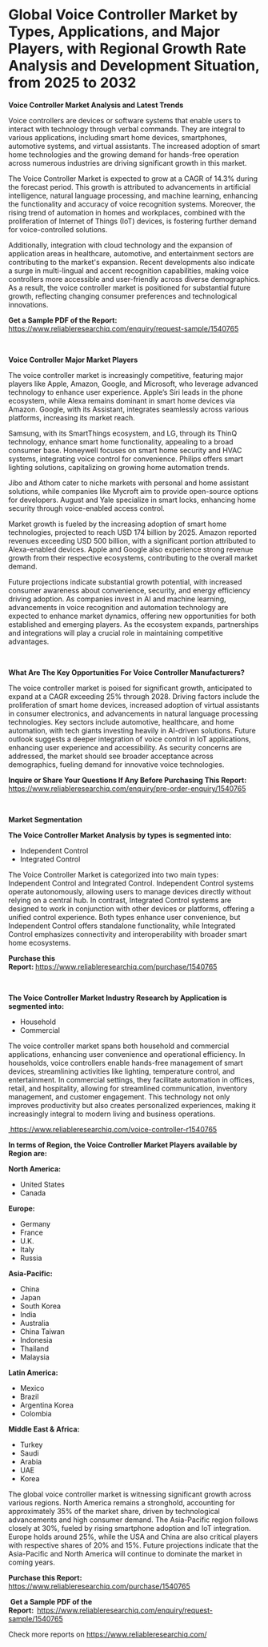 <p><h1>Global Voice Controller Market by Types, Applications, and Major Players, with Regional Growth Rate Analysis and Development Situation, from 2025 to 2032</h1></p><p><strong>Voice Controller Market Analysis and Latest Trends</strong></p>
<p><p>Voice controllers are devices or software systems that enable users to interact with technology through verbal commands. They are integral to various applications, including smart home devices, smartphones, automotive systems, and virtual assistants. The increased adoption of smart home technologies and the growing demand for hands-free operation across numerous industries are driving significant growth in this market.</p><p>The Voice Controller Market is expected to grow at a CAGR of 14.3% during the forecast period. This growth is attributed to advancements in artificial intelligence, natural language processing, and machine learning, enhancing the functionality and accuracy of voice recognition systems. Moreover, the rising trend of automation in homes and workplaces, combined with the proliferation of Internet of Things (IoT) devices, is fostering further demand for voice-controlled solutions. </p><p>Additionally, integration with cloud technology and the expansion of application areas in healthcare, automotive, and entertainment sectors are contributing to the market's expansion. Recent developments also indicate a surge in multi-lingual and accent recognition capabilities, making voice controllers more accessible and user-friendly across diverse demographics. As a result, the voice controller market is positioned for substantial future growth, reflecting changing consumer preferences and technological innovations.</p></p>
<p><strong>Get a Sample PDF of the Report:&nbsp;</strong> <a href="https://www.reliableresearchiq.com/enquiry/request-sample/1540765?utm_campaign=2574&utm_medium=2&utm_source=Github&utm_content=ia&utm_term=20022025&utm_id=voice-controller">https://www.reliableresearchiq.com/enquiry/request-sample/1540765</a></p>
<p>&nbsp;</p>
<p><strong>Voice Controller Major Market Players</strong></p>
<p><p>The voice controller market is increasingly competitive, featuring major players like Apple, Amazon, Google, and Microsoft, who leverage advanced technology to enhance user experience. Apple’s Siri leads in the phone ecosystem, while Alexa remains dominant in smart home devices via Amazon. Google, with its Assistant, integrates seamlessly across various platforms, increasing its market reach.</p><p>Samsung, with its SmartThings ecosystem, and LG, through its ThinQ technology, enhance smart home functionality, appealing to a broad consumer base. Honeywell focuses on smart home security and HVAC systems, integrating voice control for convenience. Philips offers smart lighting solutions, capitalizing on growing home automation trends.</p><p>Jibo and Athom cater to niche markets with personal and home assistant solutions, while companies like Mycroft aim to provide open-source options for developers. August and Yale specialize in smart locks, enhancing home security through voice-enabled access control.</p><p>Market growth is fueled by the increasing adoption of smart home technologies, projected to reach USD 174 billion by 2025. Amazon reported revenues exceeding USD 500 billion, with a significant portion attributed to Alexa-enabled devices. Apple and Google also experience strong revenue growth from their respective ecosystems, contributing to the overall market demand.</p><p>Future projections indicate substantial growth potential, with increased consumer awareness about convenience, security, and energy efficiency driving adoption. As companies invest in AI and machine learning, advancements in voice recognition and automation technology are expected to enhance market dynamics, offering new opportunities for both established and emerging players. As the ecosystem expands, partnerships and integrations will play a crucial role in maintaining competitive advantages.</p></p>
<p>&nbsp;</p>
<p><strong>What Are The Key Opportunities For Voice Controller Manufacturers?</strong></p>
<p><p>The voice controller market is poised for significant growth, anticipated to expand at a CAGR exceeding 25% through 2028. Driving factors include the proliferation of smart home devices, increased adoption of virtual assistants in consumer electronics, and advancements in natural language processing technologies. Key sectors include automotive, healthcare, and home automation, with tech giants investing heavily in AI-driven solutions. Future outlook suggests a deeper integration of voice control in IoT applications, enhancing user experience and accessibility. As security concerns are addressed, the market should see broader acceptance across demographics, fueling demand for innovative voice technologies.</p></p>
<p><strong>Inquire or Share Your Questions If Any Before Purchasing This Report:</strong> <a href="https://www.reliableresearchiq.com/enquiry/pre-order-enquiry/1540765?utm_campaign=2574&utm_medium=2&utm_source=Github&utm_content=ia&utm_term=20022025&utm_id=voice-controller">https://www.reliableresearchiq.com/enquiry/pre-order-enquiry/1540765</a></p>
<p>&nbsp;</p>
<p><strong>Market Segmentation</strong></p>
<p><strong>The Voice Controller Market Analysis by types is segmented into:</strong></p>
<p><ul><li>Independent Control</li><li>Integrated Control</li></ul></p>
<p><p>The Voice Controller Market is categorized into two main types: Independent Control and Integrated Control. Independent Control systems operate autonomously, allowing users to manage devices directly without relying on a central hub. In contrast, Integrated Control systems are designed to work in conjunction with other devices or platforms, offering a unified control experience. Both types enhance user convenience, but Independent Control offers standalone functionality, while Integrated Control emphasizes connectivity and interoperability with broader smart home ecosystems.</p></p>
<p><strong>Purchase this Report:&nbsp;</strong><a href="https://www.reliableresearchiq.com/purchase/1540765?utm_campaign=2574&utm_medium=2&utm_source=Github&utm_content=ia&utm_term=20022025&utm_id=voice-controller">https://www.reliableresearchiq.com/purchase/1540765</a></p>
<p>&nbsp;</p>
<p><strong>The Voice Controller Market Industry Research by Application is segmented into:</strong></p>
<p><ul><li>Household</li><li>Commercial</li></ul></p>
<p><p>The voice controller market spans both household and commercial applications, enhancing user convenience and operational efficiency. In households, voice controllers enable hands-free management of smart devices, streamlining activities like lighting, temperature control, and entertainment. In commercial settings, they facilitate automation in offices, retail, and hospitality, allowing for streamlined communication, inventory management, and customer engagement. This technology not only improves productivity but also creates personalized experiences, making it increasingly integral to modern living and business operations.</p></p>
<p><a href="https://www.reliableresearchiq.com/voice-controller-r1540765?utm_campaign=2574&utm_medium=2&utm_source=Github&utm_content=ia&utm_term=20022025&utm_id=voice-controller">&nbsp;https://www.reliableresearchiq.com/voice-controller-r1540765</a></p>
<p><strong>In terms of Region, the Voice Controller Market Players available by Region are:</strong></p>
<p>
    <p> <strong> North America: </strong>
        <ul>
            <li>United States</li>
            <li>Canada</li>
        </ul>
        </p> 
    <p> <strong> Europe: </strong>
        <ul>
            <li>Germany</li>
            <li>France</li>
            <li>U.K.</li>
            <li>Italy</li>
            <li>Russia</li>
        </ul>
        </p> 
    <p> <strong> Asia-Pacific: </strong>
        <ul>
            <li>China</li>
            <li>Japan</li>
            <li>South Korea</li>
            <li>India</li>
            <li>Australia</li>
            <li>China Taiwan</li>
            <li>Indonesia</li>
            <li>Thailand</li>
            <li>Malaysia</li>
        </ul>
        </p> 
    <p> <strong> Latin America: </strong>
        <ul>
            <li>Mexico</li>
            <li>Brazil</li>
            <li>Argentina Korea</li>
            <li>Colombia</li>
        </ul>
        </p> 
    <p> <strong> Middle East & Africa: </strong>
        <ul>
            <li>Turkey</li>
            <li>Saudi</li>
            <li>Arabia</li>
            <li>UAE</li>
            <li>Korea</li>
        </ul>
    </p>
    </p>
<p><p>The global voice controller market is witnessing significant growth across various regions. North America remains a stronghold, accounting for approximately 35% of the market share, driven by technological advancements and high consumer demand. The Asia-Pacific region follows closely at 30%, fueled by rising smartphone adoption and IoT integration. Europe holds around 25%, while the USA and China are also critical players with respective shares of 20% and 15%. Future projections indicate that the Asia-Pacific and North America will continue to dominate the market in coming years.</p></p>
<p><strong>Purchase this Report: </strong><a href="https://www.reliableresearchiq.com/purchase/1540765?utm_campaign=2574&utm_medium=2&utm_source=Github&utm_content=ia&utm_term=20022025&utm_id=voice-controller">https://www.reliableresearchiq.com/purchase/1540765</a></p>
<p>&nbsp;<strong>Get a Sample PDF of the Report:&nbsp;&nbsp;</strong><a href="https://www.reliableresearchiq.com/enquiry/request-sample/1540765?utm_campaign=2574&utm_medium=2&utm_source=Github&utm_content=ia&utm_term=20022025&utm_id=voice-controller">https://www.reliableresearchiq.com/enquiry/request-sample/1540765</a></p>
<p><strong></strong></p>
<p>Check more reports on <a href="https://www.reliableresearchiq.com/?utm_campaign=2574&utm_medium=2&utm_source=Github&utm_content=ia&utm_term=20022025&utm_id=voice-controller">https://www.reliableresearchiq.com/</a></p>